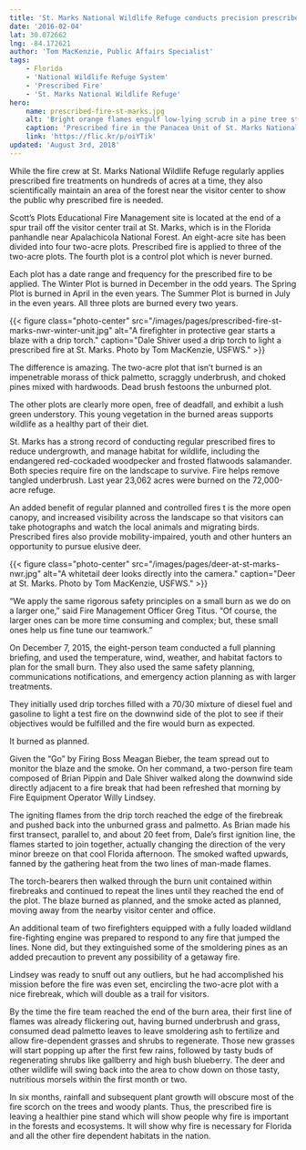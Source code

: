 ```yaml
---
title: 'St. Marks National Wildlife Refuge conducts precision prescribed fire at its wildland fire education site'
date: '2016-02-04'
lat: 30.072662
lng: -84.172621
author: 'Tom MacKenzie, Public Affairs Specialist'
tags:
    - Florida
    - 'National Wildlife Refuge System'
    - 'Prescribed Fire'
    - 'St. Marks National Wildlife Refuge'
hero:
    name: prescribed-fire-st-marks.jpg
    alt: 'Bright orange flames engulf low-lying scrub in a pine tree stand.'
    caption: 'Prescribed fire in the Panacea Unit of St. Marks National Wildlife Refuge June 2013. <a href="https://flic.kr/p/oiYTik">Photo</a> by Jennifer Hinckley, USFWS.'
    link: 'https://flic.kr/p/oiYTik'
updated: 'August 3rd, 2018'
---
```


While the fire crew at St. Marks National Wildlife Refuge regularly applies prescribed fire treatments on hundreds of acres at a time, they also scientifically maintain an area of the forest near the visitor center to show the public why prescribed fire is needed.

Scott’s Plots Educational Fire Management site is located at the end of a spur trail off the visitor center trail at St. Marks, which is in the Florida panhandle near Apalachicola National Forest.  An eight-acre site has been divided into four two-acre plots.  Prescribed fire is applied to three of the two-acre plots.  The fourth plot is a control plot which is never burned. 

Each plot has a date range and frequency for the prescribed fire to be applied.  The Winter Plot is burned in December in the odd years.  The Spring Plot is burned in April in the even years.  The Summer Plot is burned in July in the even years.  All three plots are burned every two years.  

{{< figure class="photo-center" src="/images/pages/prescribed-fire-st-marks-nwr-winter-unit.jpg" alt="A firefighter in protective gear starts a blaze with a drip torch." caption="Dale Shiver used a drip torch to light a prescribed fire at St. Marks.  Photo by Tom MacKenzie, USFWS." >}}

The difference is amazing.  The two-acre plot that isn’t burned is an impenetrable morass of thick palmetto, scraggly underbrush, and choked pines mixed with hardwoods.  Dead brush festoons the unburned plot.

The other plots are clearly more open, free of deadfall, and exhibit a lush green understory.  This young vegetation in the burned areas supports wildlife as a healthy part of their diet.  
 
St. Marks has a strong record of conducting regular prescribed fires to reduce undergrowth, and manage habitat for wildlife, including the endangered red-cockaded woodpecker and frosted flatwoods salamander.  Both species require fire on the landscape to survive.  Fire helps remove tangled underbrush.  Last year 23,062 acres were burned on the 72,000-acre refuge.

An added benefit of regular planned and controlled fires t is the more open canopy, and increased visibility across the landscape so that visitors can take photographs and watch the local animals and migrating birds.  Prescribed fires also provide mobility-impaired, youth and other hunters an opportunity to pursue elusive deer.  

{{< figure class="photo-center" src="/images/pages/deer-at-st-marks-nwr.jpg" alt="A whitetail deer looks directly into the camera." caption="Deer at St. Marks.  Photo by Tom MacKenzie, USFWS." >}}

“We apply the same rigorous safety principles on a small burn as we do on a larger one,” said Fire Management Officer Greg Titus.  “Of course, the larger ones can be more time consuming and complex; but, these small ones help us fine tune our teamwork.”

On December 7, 2015, the eight-person team conducted a full planning briefing, and used the temperature, wind, weather, and habitat factors to plan for the small burn.  They also used the same safety planning, communications notifications, and emergency action planning as with larger treatments.

They initially used drip torches filled with a 70/30 mixture of diesel fuel and gasoline to light a test fire on the downwind side of the plot to see if their objectives would be fulfilled and the fire would burn as expected.  

It burned as planned.

Given the “Go” by Firing Boss Meagan Bieber, the team spread out to monitor the blaze and the smoke.  On her command, a two-person fire team composed of Brian Pippin and Dale Shiver walked along the downwind side directly adjacent to a fire break that had been refreshed that morning by Fire Equipment Operator Willy Lindsey.

The igniting flames from the drip torch reached the edge of the firebreak and pushed back into the unburned grass and palmetto.  As Brian made his first transect, parallel to, and about 20 feet from, Dale’s first ignition line, the flames started to join together, actually changing the direction of the very minor breeze on that cool Florida afternoon.   The smoked wafted upwards, fanned by the gathering heat from the two lines of man-made flames.

The torch-bearers then walked through the burn unit contained within firebreaks and continued to repeat the lines until they reached the end of the plot.  The blaze burned as planned, and the smoke acted as planned, moving away from the nearby visitor center and office.  

An additional team of two firefighters equipped with a fully loaded wildland fire-fighting engine was prepared to respond to any fire that jumped the lines.  None did, but they extinguished some of the smoldering pines as an added precaution to prevent any possibility of a getaway fire.

Lindsey was ready to snuff out any outliers, but he had accomplished his mission before the fire was even set, encircling the two-acre plot with a nice firebreak, which will double as a trail for visitors.

By the time the fire team reached the end of the burn area, their first line of flames was already flickering out, having burned underbrush and grass, consumed dead palmetto leaves to leave smoldering ash to fertilize and allow fire-dependent grasses and shrubs to regenerate.  Those new grasses will start popping up after the first few rains, followed by tasty buds of regenerating shrubs like gallberry and high bush blueberry.  The deer and other wildlife will swing back into the area to chow down on those tasty, nutritious morsels within the first month or two. 

In six months, rainfall and subsequent plant growth will obscure most of the fire scorch on the trees and woody plants.  Thus, the prescribed fire is leaving a healthier pine stand which will show people why fire is important in the forests and ecosystems.   It will show why fire is necessary for Florida and all the other fire dependent habitats in the nation.  
